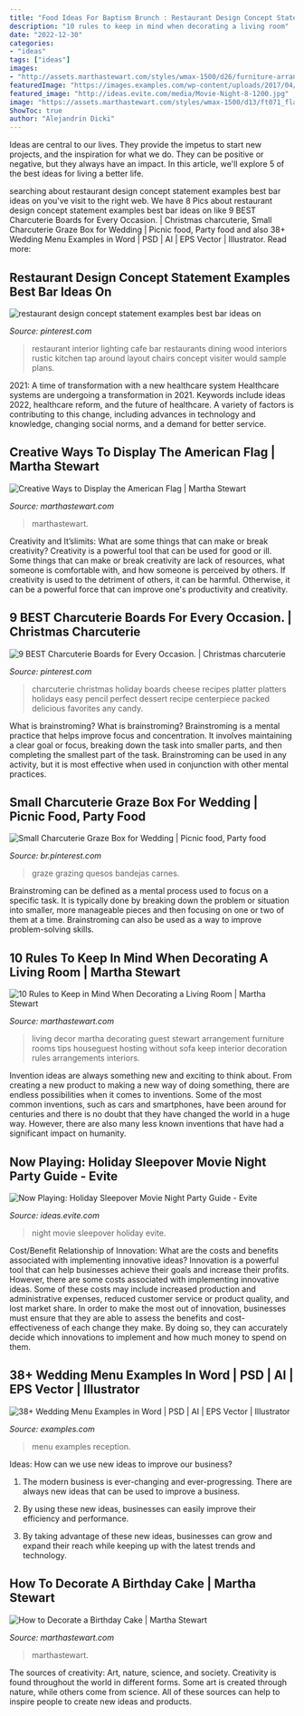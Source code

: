 ```yaml
---
title: "Food Ideas For Baptism Brunch : Restaurant Design Concept Statement Examples Best Bar Ideas On"
description: "10 rules to keep in mind when decorating a living room"
date: "2022-12-30"
categories:
- "ideas"
tags: ["ideas"]
images:
- "http://assets.marthastewart.com/styles/wmax-1500/d26/furniture-arrangement-0916/furniture-arrangement-0916.jpeg?itok=4YYOCSya"
featuredImage: "https://images.examples.com/wp-content/uploads/2017/04/Wedding-Cocktail-Reception-Menu.jpg"
featured_image: "http://ideas.evite.com/media/Movie-Night-8-1200.jpg"
image: "https://assets.marthastewart.com/styles/wmax-1500/d13/ft071_flags04/ft071_flags04_sq.jpg?itok=jvX-neYi"
ShowToc: true
author: "Alejandrin Dicki"
---
```



Ideas are central to our lives. They provide the impetus to start new projects, and the inspiration for what we do. They can be positive or negative, but they always have an impact. In this article, we'll explore 5 of the best ideas for living a better life.

	

		
searching about restaurant design concept statement examples best bar ideas on you've visit to the right web. We have 8 Pics about restaurant design concept statement examples best bar ideas on like 9 BEST Charcuterie Boards for Every Occasion. | Christmas charcuterie, Small Charcuterie Graze Box for Wedding | Picnic food, Party food and also 38+ Wedding Menu Examples in Word | PSD | AI | EPS Vector | Illustrator. Read more:
		
    
## Restaurant Design Concept Statement Examples Best Bar Ideas On

<img loading=lazy src="https://i.pinimg.com/736x/ad/76/8d/ad768d826455b553ceeb94cfd5dc8196.jpg" onerror="this.onerror=null;this.src='https://tse4.mm.bing.net/th?id=OIP._qwlnxZrnCAnZwyztwip6AHaLH&amp;pid=15.1';" alt="restaurant design concept statement examples best bar ideas on">

_Source: pinterest.com_

>restaurant interior lighting cafe bar restaurants dining wood interiors rustic kitchen tap around layout chairs concept visiter would sample plans. 

	

2021: A time of transformation with a new healthcare system
Healthcare systems are undergoing a transformation in 2021. Keywords include ideas 2022, healthcare reform, and the future of healthcare. A variety of factors is contributing to this change, including advances in technology and knowledge, changing social norms, and a demand for better service.

    
## Creative Ways To Display The American Flag | Martha Stewart

<img loading=lazy src="https://assets.marthastewart.com/styles/wmax-1500/d13/ft071_flags04/ft071_flags04_sq.jpg?itok=jvX-neYi" onerror="this.onerror=null;this.src='https://tse2.mm.bing.net/th?id=OIP.qqz8adUI39uug-m7QFISFwHaHa&amp;pid=15.1';" alt="Creative Ways to Display the American Flag | Martha Stewart">

_Source: marthastewart.com_

>marthastewart. 

	

Creativity and It’slimits: What are some things that can make or break creativity?
Creativity is a powerful tool that can be used for good or ill. Some things that can make or break creativity are lack of resources, what someone is comfortable with, and how someone is perceived by others. If creativity is used to the detriment of others, it can be harmful. Otherwise, it can be a powerful force that can improve one's productivity and creativity.

    
## 9 BEST Charcuterie Boards For Every Occasion. | Christmas Charcuterie

<img loading=lazy src="https://i.pinimg.com/736x/58/a0/6b/58a06bf405850cb32f9fd08cd21a06ea.jpg" onerror="this.onerror=null;this.src='https://tse1.mm.bing.net/th?id=OIP.Dq--BQMUXd0_-YcPF7JAbgHaLO&amp;pid=15.1';" alt="9 BEST Charcuterie Boards for Every Occasion. | Christmas charcuterie">

_Source: pinterest.com_

>charcuterie christmas holiday boards cheese recipes platter platters holidays easy pencil perfect dessert recipe centerpiece packed delicious favorites any candy. 

	

What is brainstroming?
What is brainstroming? Brainstroming is a mental practice that helps improve focus and concentration. It involves maintaining a clear goal or focus, breaking down the task into smaller parts, and then completing the smallest part of the task. Brainstroming can be used in any activity, but it is most effective when used in conjunction with other mental practices.

    
## Small Charcuterie Graze Box For Wedding | Picnic Food, Party Food

<img loading=lazy src="https://i.pinimg.com/736x/27/fc/74/27fc748f21cc4fa04957ef58e59c8ddc.jpg" onerror="this.onerror=null;this.src='https://tse4.mm.bing.net/th?id=OIP.k72q5NC6iBJNEp6S6mdI4gHaJ3&amp;pid=15.1';" alt="Small Charcuterie Graze Box for Wedding | Picnic food, Party food">

_Source: br.pinterest.com_

>graze grazing quesos bandejas carnes. 

	

Brainstroming can be defined as a mental process used to focus on a specific task. It is typically done by breaking down the problem or situation into smaller, more manageable pieces and then focusing on one or two of them at a time. Brainstroming can also be used as a way to improve problem-solving skills.

    
## 10 Rules To Keep In Mind When Decorating A Living Room | Martha Stewart

<img loading=lazy src="http://assets.marthastewart.com/styles/wmax-1500/d26/furniture-arrangement-0916/furniture-arrangement-0916.jpeg?itok=4YYOCSya" onerror="this.onerror=null;this.src='https://tse3.mm.bing.net/th?id=OIP.rj2zfOnCdf09ipS2KB9bmQHaKh&amp;pid=15.1';" alt="10 Rules to Keep in Mind When Decorating a Living Room | Martha Stewart">

_Source: marthastewart.com_

>living decor martha decorating guest stewart arrangement furniture rooms tips houseguest hosting without sofa keep interior decoration rules arrangements interiors. 

	

Invention ideas are always something new and exciting to think about. From creating a new product to making a new way of doing something, there are endless possibilities when it comes to inventions. Some of the most common inventions, such as cars and smartphones, have been around for centuries and there is no doubt that they have changed the world in a huge way. However, there are also many less known inventions that have had a significant impact on humanity.

    
## Now Playing: Holiday Sleepover Movie Night Party Guide - Evite

<img loading=lazy src="http://ideas.evite.com/media/Movie-Night-8-1200.jpg" onerror="this.onerror=null;this.src='https://tse1.mm.bing.net/th?id=OIP.NSbQd6MsyEdR2d5ta_wMFwHaE8&amp;pid=15.1';" alt="Now Playing: Holiday Sleepover Movie Night Party Guide - Evite">

_Source: ideas.evite.com_

>night movie sleepover holiday evite. 

	

Cost/Benefit Relationship of Innovation: What are the costs and benefits associated with implementing innovative ideas?
Innovation is a powerful tool that can help businesses achieve their goals and increase their profits. However, there are some costs associated with implementing innovative ideas. Some of these costs may include increased production and administrative expenses, reduced customer service or product quality, and lost market share. In order to make the most out of innovation, businesses must ensure that they are able to assess the benefits and cost-effectiveness of each change they make. By doing so, they can accurately decide which innovations to implement and how much money to spend on them.

    
## 38+ Wedding Menu Examples In Word | PSD | AI | EPS Vector | Illustrator

<img loading=lazy src="https://images.examples.com/wp-content/uploads/2017/04/Wedding-Cocktail-Reception-Menu.jpg" onerror="this.onerror=null;this.src='https://tse1.mm.bing.net/th?id=OIP.-PLW3XaKGcD7G7iCwx0O3gHaHa&amp;pid=15.1';" alt="38+ Wedding Menu Examples in Word | PSD | AI | EPS Vector | Illustrator">

_Source: examples.com_

>menu examples reception. 

	

Ideas: How can we use new ideas to improve our business?
1. The modern business is ever-changing and ever-progressing. There are always new ideas that can be used to improve a business.
2. By using these new ideas, businesses can easily improve their efficiency and performance.

3. By taking advantage of these new ideas, businesses can grow and expand their reach while keeping up with the latest trends and technology.

    
## How To Decorate A Birthday Cake | Martha Stewart

<img loading=lazy src="http://assets.marthastewart.com/styles/wmax-1500/d19/a99510_0902_boycake/a99510_0902_boycake_sq.jpg?itok=ujh2xg20" onerror="this.onerror=null;this.src='https://tse4.mm.bing.net/th?id=OIP.pdR3LMoMHmnZKIJjo1A2BgHaHa&amp;pid=15.1';" alt="How to Decorate a Birthday Cake | Martha Stewart">

_Source: marthastewart.com_

>marthastewart. 

	

The sources of creativity: Art, nature, science, and society.
Creativity is found throughout the world in different forms. Some art is created through nature, while others come from science. All of these sources can help to inspire people to create new ideas and products.

